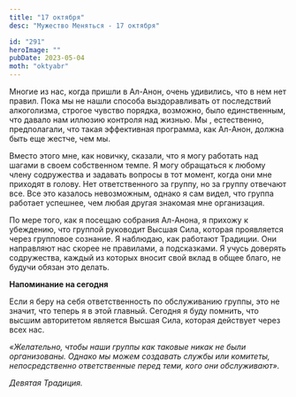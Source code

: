 ```yaml
---
title: "17 октября"
desc: "Мужество Меняться - 17 октября"

id: "291"
heroImage: ""
pubDate: 2023-05-04
moth: "oktyabr"
---
```


Многие из нас, когда пришли в Ал-Анон, очень удивились, что в нем нет правил.
Пока мы не нашли способа выздоравливать от последствий алкоголизма, строгое
чувство порядка, возможно, было единственным, что давало нам иллюзию контроля
над жизнью. Мы , естественно, предполагали, что такая эффективная программа,
как Ал-Анон, должна быть еще жестче, чем мы.

Вместо этого мне, как новичку, сказали, что я могу работать над шагами в своем
собственном темпе. Я могу обращаться к любому члену содружества и задавать
вопросы в тот момент, когда они мне приходят в голову. Нет ответственного за
группу, но за группу отвечают все. Все это казалось невозможным, однако я сам
видел, что группа работает успешнее, чем любая другая знакомая мне
организация.

По мере того, как я посещаю собрания Ал-Анона, я прихожу к убеждению, что
группой руководит Высшая Сила, которая проявляется через групповое сознание. Я
наблюдаю, как работают Традиции. Они направляют нас скорее не правилами, а
подсказками. Я учусь доверять содружества, каждый из которых вносит свой вклад
в общее благо, не будучи обязан это делать.

**Напоминание на сегодня**

Если я беру на себя ответственность по обслуживанию группы, это не значит, что
теперь я в этой главный. Сегодня я буду помнить, что высшим авторитетом
является Высшая Сила, которая действует через всех нас.

_«Желательно, чтобы наши группы как таковые никак не были организованы. Однако
мы можем создавать службы или комитеты, непосредственно ответственные перед
теми, кого они обслуживают»._

_Девятая Традиция._

